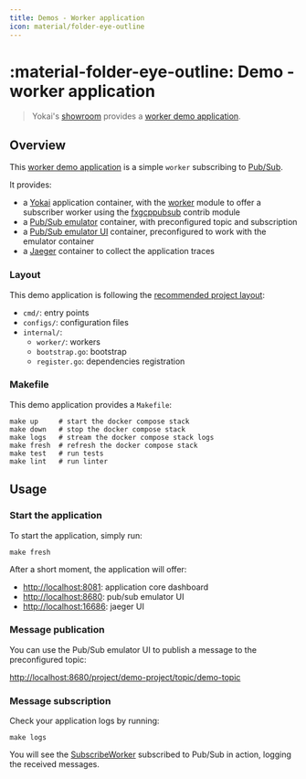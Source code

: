 ```yaml
---
title: Demos - Worker application
icon: material/folder-eye-outline
---
```


# :material-folder-eye-outline: Demo - worker application

> Yokai's [showroom](https://github.com/ankorstore/yokai-showroom) provides a [worker demo application](https://github.com/ankorstore/yokai-showroom/tree/main/worker-demo).

## Overview

This [worker demo application](https://github.com/ankorstore/yokai-showroom/tree/main/worker-demo) is a simple `worker` subscribing to [Pub/Sub](https://cloud.google.com/pubsub).

It provides:

- a [Yokai](https://github.com/ankorstore/yokai) application container, with the [worker](../modules/fxworker.md) module to offer a subscriber worker using the [fxgcppubsub](https://github.com/ankorstore/yokai-contrib/tree/main/fxgcppubsub) contrib module
- a [Pub/Sub emulator](https://github.com/marcelcorso/gcloud-pubsub-emulator) container, with preconfigured topic and subscription
- a [Pub/Sub emulator UI](https://github.com/echocode-io/gcp-pubsub-emulator-ui) container, preconfigured to work with the emulator container
- a [Jaeger](https://www.jaegertracing.io/) container to collect the application traces

### Layout

This demo application is following the [recommended project layout](https://go.dev/doc/modules/layout#server-project):

- `cmd/`: entry points
- `configs/`: configuration files
- `internal/`:
	- `worker/`: workers
	- `bootstrap.go`: bootstrap
	- `register.go`: dependencies registration

### Makefile

This demo application provides a `Makefile`:

```
make up     # start the docker compose stack
make down   # stop the docker compose stack
make logs   # stream the docker compose stack logs
make fresh  # refresh the docker compose stack
make test   # run tests
make lint   # run linter
```

## Usage

### Start the application

To start the application, simply run:

```shell
make fresh
```

After a short moment, the application will offer:

- [http://localhost:8081](http://localhost:8081): application core dashboard
- [http://localhost:8680](http://localhost:8680): pub/sub emulator UI
- [http://localhost:16686](http://localhost:16686): jaeger UI

### Message publication

You can use the Pub/Sub emulator UI to publish a message to the preconfigured topic:

[http://localhost:8680/project/demo-project/topic/demo-topic](http://localhost:8680/project/demo-project/topic/demo-topic)

### Message subscription

Check your application logs by running:

```shell
make logs
```

You will see the [SubscribeWorker](https://github.com/ankorstore/yokai-showroom/blob/main/worker-demo/internal/worker/subscribe.go) subscribed to Pub/Sub in action, logging the received
messages.
